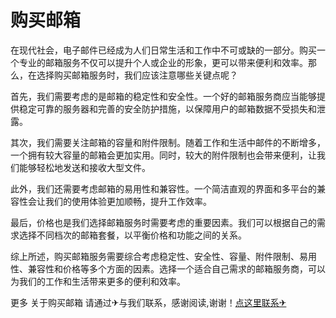 # 购买邮箱

在现代社会，电子邮件已经成为人们日常生活和工作中不可或缺的一部分。购买一个专业的邮箱服务不仅可以提升个人或企业的形象，更可以带来便利和效率。那么，在选择购买邮箱服务时，我们应该注意哪些关键点呢？

首先，我们需要考虑的是邮箱的稳定性和安全性。一个好的邮箱服务商应当能够提供稳定可靠的服务器和完善的安全防护措施，以保障用户的邮箱数据不受损失和泄露。

其次，我们需要关注邮箱的容量和附件限制。随着工作和生活中邮件的不断增多，一个拥有较大容量的邮箱会更加实用。同时，较大的附件限制也会带来便利，让我们能够轻松地发送和接收大型文件。

此外，我们还需要考虑邮箱的易用性和兼容性。一个简洁直观的界面和多平台的兼容性会让我们的使用体验更加顺畅，提升工作效率。

最后，价格也是我们选择邮箱服务时需要考虑的重要因素。我们可以根据自己的需求选择不同档次的邮箱套餐，以平衡价格和功能之间的关系。

综上所述，购买邮箱服务需要综合考虑稳定性、安全性、容量、附件限制、易用性、兼容性和价格等多个方面的因素。选择一个适合自己需求的邮箱服务商，可以为我们的工作和生活带来更多的便利和效率。

更多 关于购买邮箱 请通过✈与我们联系，感谢阅读,谢谢！[点这里联系✈](https://sms.k02.cc)